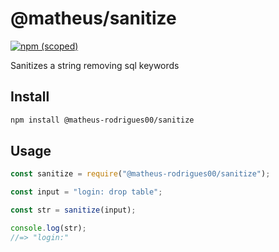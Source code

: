 # @matheus/sanitize
[![npm (scoped)](https://img.shields.io/npm/v/@matheus-rodrigues00/sanitize?label=sanitize&logo=sanitize)](https://www.npmjs.com/package/@matheus-rodrigues00/sanitize)

Sanitizes a string removing sql keywords

## Install

```bash
npm install @matheus-rodrigues00/sanitize
```

## Usage

```js
const sanitize = require("@matheus-rodrigues00/sanitize");

const input = "login: drop table";

const str = sanitize(input);

console.log(str);
//=> "login:"
```